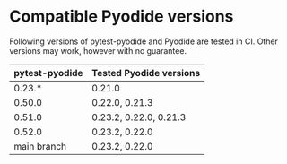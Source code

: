 # Compatible Pyodide versions

Following versions of pytest-pyodide and Pyodide are tested in CI.
Other versions may work, however with no guarantee.

| pytest-pyodide | Tested Pyodide versions |
|----------------|-------------------------|
| 0.23.*         | 0.21.0                  |
| 0.50.0         | 0.22.0, 0.21.3          |
| 0.51.0         | 0.23.2, 0.22.0, 0.21.3  |
| 0.52.0         | 0.23.2, 0.22.0          |
| main branch    | 0.23.2, 0.22.0          |
